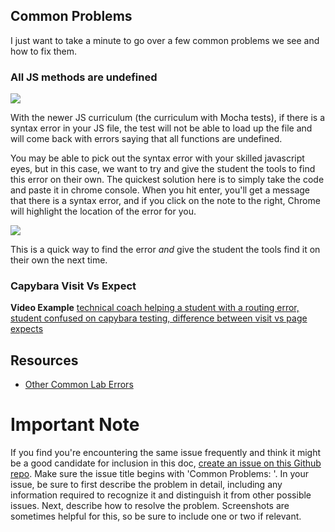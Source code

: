 
## Common Problems

I just want to take a minute to go over a few common problems we see and how to fix them. 

### All JS methods are undefined

![](https://s3.amazonaws.com/learn-experts/common-errors-function-is-not-defined.png)

With the newer JS curriculum (the curriculum with Mocha tests), if there is a syntax error in your JS file, the test will not be able to load up the file and will come back with errors saying that all functions are undefined. 

You may be able to pick out the syntax error with your skilled javascript eyes, but in this case, we want to try and give the student the tools to find this error on their own. The quickest solution here is to simply take the code and paste it in chrome console. When you hit enter, you'll get a message that there is a syntax error, and if you click on the note to the right, Chrome will highlight the location of the error for you.

![](https://s3.amazonaws.com/learn-experts/common-errors-console.gif)

This is a quick way to find the error _and_ give the student the tools find it on their own the next time.

### Capybara Visit Vs Expect
**Video Example** [technical coach helping a student with a routing error, student confused on capybara testing, difference between visit vs page expects](https://youtu.be/FYsM3V5GMuE)

## Resources 

* [Other Common Lab Errors](https://github.com/flatiron-labs/learn-support/blob/master/common-lab-errors.md)

# Important Note
If you find you're encountering the same issue frequently and think it might be a good candidate for inclusion in this doc, [create an issue on this Github repo](https://github.com/flatiron-labs/learn-support/issues/new). Make sure the issue title begins with 'Common Problems: '.  In your issue, be sure to first describe the problem in detail, including any information required to recognize it and distinguish it from other possible issues. Next, describe how to resolve the problem. Screenshots are sometimes helpful for this, so be sure to include one or two if relevant.